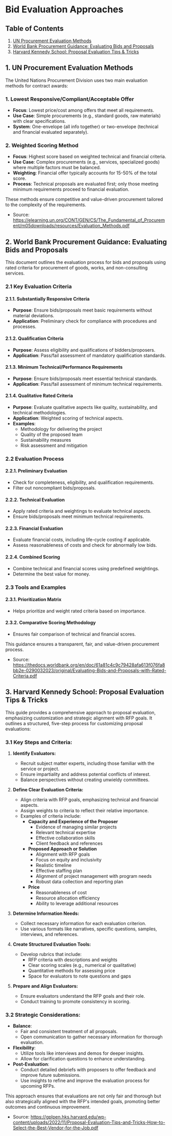 # Bid Evaluation Approaches
## Table of Contents

1.  [UN Procurement Evaluation Methods](#1-un-procurement-evaluation-methods)
2.  [World Bank Procurement Guidance: Evaluating Bids and Proposals](#2-world-bank-procurement-guidance-evaluating-bids-and-proposals)
3.  [Harvard Kennedy School: Proposal Evaluation Tips & Tricks](#3-harvard-kennedy-school-proposal-evaluation-tips--tricks)

## 1. UN Procurement Evaluation Methods

The United Nations Procurement Division uses two main evaluation methods for contract awards:

### 1. **Lowest Responsive/Compliant/Acceptable Offer**
- **Focus**: Lowest price/cost among offers that meet all requirements.
- **Use Case**: Simple procurements (e.g., standard goods, raw materials) with clear specifications.
- **System**: One-envelope (all info together) or two-envelope (technical and financial evaluated separately).

### 2. **Weighted Scoring Method**
- **Focus**: Highest score based on weighted technical and financial criteria.
- **Use Case**: Complex procurements (e.g., services, specialized goods) where multiple factors must be balanced.
- **Weighting**: Financial offer typically accounts for 15-50% of the total score.
- **Process**: Technical proposals are evaluated first; only those meeting minimum requirements proceed to financial evaluation.

These methods ensure competitive and value-driven procurement tailored to the complexity of the requirements.

- Source: https://elearning.un.org/CONT/GEN/CS/The_Fundamental_of_Procurement/m05downloads/resources/Evaluation_Methods.pdf
  

## 2. World Bank Procurement Guidance: Evaluating Bids and Proposals

This document outlines the evaluation process for bids and proposals using rated criteria for procurement of goods, works, and non-consulting services.

### 2.1 Key Evaluation Criteria

#### 2.1.1. **Substantially Responsive Criteria**
- **Purpose**: Ensure bids/proposals meet basic requirements without material deviations.
- **Application**: Preliminary check for compliance with procedures and processes.

#### 2.1.2. **Qualification Criteria**
- **Purpose**: Assess eligibility and qualifications of bidders/proposers.
- **Application**: Pass/fail assessment of mandatory qualification standards.

#### 2.1.3. **Minimum Technical/Performance Requirements**
- **Purpose**: Ensure bids/proposals meet essential technical standards.
- **Application**: Pass/fail assessment of minimum technical requirements.

#### 2.1.4. **Qualitative Rated Criteria**
- **Purpose**: Evaluate qualitative aspects like quality, sustainability, and technical methodologies.
- **Application**: Weighted scoring of technical aspects.
- **Examples**:
  - Methodology for delivering the project
  - Quality of the proposed team
  - Sustainability measures
  - Risk assessment and mitigation

### 2.2 Evaluation Process

#### 2.2.1. **Preliminary Evaluation**
- Check for completeness, eligibility, and qualification requirements.
- Filter out noncompliant bids/proposals.

#### 2.2.2. **Technical Evaluation**
- Apply rated criteria and weightings to evaluate technical aspects.
- Ensure bids/proposals meet minimum technical requirements.

#### 2.2.3. **Financial Evaluation**
- Evaluate financial costs, including life-cycle costing if applicable.
- Assess reasonableness of costs and check for abnormally low bids.

#### 2.2.4. **Combined Scoring**
- Combine technical and financial scores using predefined weightings.
- Determine the best value for money.

### 2.3 Tools and Examples

#### 2.3.1. **Prioritization Matrix**
- Helps prioritize and weight rated criteria based on importance.

#### 2.3.2. **Comparative Scoring Methodology**
- Ensures fair comparison of technical and financial scores.

This guidance ensures a transparent, fair, and value-driven procurement process.

- Source: https://thedocs.worldbank.org/en/doc/61a81c4c9c79428afa613f076fa8bb2e-0290032023/original/Evaluating-Bids-and-Proposals-with-Rated-Criteria.pdf

## 3. Harvard Kennedy School: Proposal Evaluation Tips & Tricks

This guide provides a comprehensive approach to proposal evaluation, emphasizing customization and strategic alignment with RFP goals. It outlines a structured, five-step process for customizing proposal evaluations:

### 3.1 Key Steps and Criteria:

1.  **Identify Evaluators:**

    - Recruit subject matter experts, including those familiar with the service or project.
    - Ensure impartiality and address potential conflicts of interest.
    - Balance perspectives without creating unwieldy committees.

2.  **Define Clear Evaluation Criteria:**

    - Align criteria with RFP goals, emphasizing technical and financial aspects.
    - Assign weights to criteria to reflect their relative importance.
    - Examples of criteria include:
        - **Capacity and Experience of the Proposer**
            - Evidence of managing similar projects
            - Relevant technical expertise
            - Effective collaboration skills
            - Client feedback and references
        - **Proposed Approach or Solution**
            - Alignment with RFP goals
            - Focus on equity and inclusivity
            - Realistic timeline
            - Effective staffing plan
            - Alignment of project management with program needs
            - Robust data collection and reporting plan
        - **Price**
            - Reasonableness of cost
            - Resource allocation efficiency
            - Ability to leverage additional resources

3.  **Determine Information Needs:**

    - Collect necessary information for each evaluation criterion.
    - Use various formats like narratives, specific questions, samples, interviews, and references.

4.  **Create Structured Evaluation Tools:**

    - Develop rubrics that include:
        - RFP criteria with descriptions and weights
        - Clear scoring scales (e.g., numerical or qualitative)
        - Quantitative methods for assessing price
        - Space for evaluators to note questions and gaps

5.  **Prepare and Align Evaluators:**

    - Ensure evaluators understand the RFP goals and their role.
    - Conduct training to promote consistency in scoring.

### 3.2 Strategic Considerations:

- **Balance**:
    - Fair and consistent treatment of all proposals.
    - Open communication to gather necessary information for thorough evaluation.
- **Flexibility**:
    - Utilize tools like interviews and demos for deeper insights.
    - Allow for clarification questions to enhance understanding.
- **Post-Evaluation**:
    - Conduct detailed debriefs with proposers to offer feedback and improve future submissions.
    - Use insights to refine and improve the evaluation process for upcoming RFPs.

This approach ensures that evaluations are not only fair and thorough but also strategically aligned with the RFP's intended goals, promoting better outcomes and continuous improvement.

- Source: https://gplpen.hks.harvard.edu/wp-content/uploads/2022/11/Proposal-Evaluation-Tips-and-Tricks-How-to-Select-the-Best-Vendor-for-the-Job.pdf

